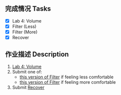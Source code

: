 ## 完成情况 Tasks

- [x] Lab 4: Volume
- [x] Filter (Less)
- [x] Filter (More)
- [x] Recover

## 作业描述 Description

1. [Lab 4: Volume](https://cs50.harvard.edu/x/2022/labs/4/)
2. Submit one of:
   - [this version of Filter](https://cs50.harvard.edu/x/2022/psets/4/filter/less/) if feeling less comfortable
   - [this version of Filter](https://cs50.harvard.edu/x/2022/psets/4/filter/more/) if feeling more comfortable
3. Submit [Recover](https://cs50.harvard.edu/x/2022/psets/4/recover/)
